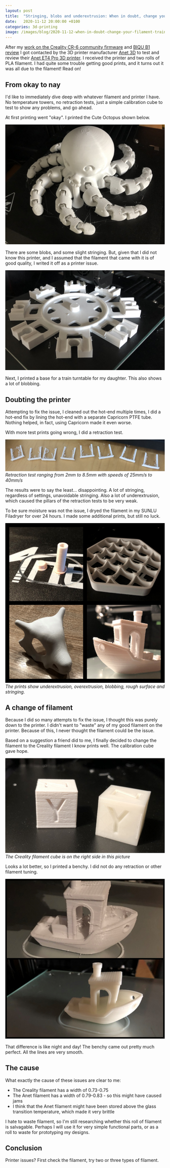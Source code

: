 ```yaml
---
layout: post
title:  "Stringing, blobs and underextrusion: When in doubt, change your filament"
date:   2020-11-12 20:00:00 +0100
categories: 3d-printing
image: /images/blog/2020-11-12-when-in-doubt-change-your-filament-train.jpg
---
```


After my [work on the Creality CR-6 community firmware](https://github.com/CR6Community) and [BIQU B1 review](/blog/2020/10/18/biqu-b1-review) I got contacted by the 3D printer manufacturer [Anet 3D](https://www.anet3d.com/) to test and review their [Anet ET4 Pro 3D printer](https://shop.anet3d.com/products/et4-pro). I received the printer and two rolls of PLA filament. I had quite some trouble getting good prints, and it turns out it was all due to the filament! Read on!

## From okay to nay

I'd like to immediately dive deep with whatever filament and printer I have. No temperature towers, no retraction tests, just a simple calibration cube to test to show any  problems, and go ahead.

At first printing went "okay". I printed the Cute Octopus shown below. 

![Octopus printed with bad filament](/images/blog/2020-11-12-when-in-doubt-change-your-filament-octo.jpg)

There are some blobs, and some slight stringing. But, given that I did not know this printer, and I assumed that the filament that came with it is of good quality, I writed it off as a printer issue.

![Train](/images/blog/2020-11-12-when-in-doubt-change-your-filament-train.jpg)

Next, I printed a base for a train turntable for my daughter. This also shows a lot of blobbing. 

## Doubting the printer

Attempting to fix the issue, I cleaned out the hot-end multiple times, I did a hot-end fix by lining the hot-end with a separate Capricorn PTFE tube. Nothing helped, in fact, using Capricorn made it even worse. 

With more test prints going wrong, I did a retraction test. 

![Retraction test](/images/blog/2020-11-12-when-in-doubt-change-your-filament-retraction.jpg)
*Retraction test ranging from 2mm to 8.5mm with speeds of 25mm/s to 40mm/s*

The results were to say the least... disappointing. A lot of stringing, regardless of settings, unavoidable stringing. Also a lot of underextrusion, which caused the pillars of the retraction tests to be very weak.

To be sure moisture was not the issue, I dryed the filament in my SUNLU Filadryer for over 24 hours. I made some additional prints, but still no luck.

![Collage](/images/blog/2020-11-12-when-in-doubt-change-your-filament-collage.jpg)
*The prints show underextrusion, overextrusion, blobbing, rough surface and stringing.*

## A change of filament

Because I did so many attempts to fix the issue, I thought this was purely down to the printer. I didn't want to "waste" any of my good filament on the printer. Because of this, I never thought the filament could be the issue.

Based on a suggestion a friend did to me, I finally decided to change the filament to the Creality filament I know prints well. The calibration cube gave hope.

![Calibration Cube comparison of bad vs good filament](/images/blog/2020-11-12-when-in-doubt-change-your-filament-cube-comparison.jpg)
*The Creality filament cube is on the right side in this picture*

Looks a lot better, so I printed a benchy. I did not do any retraction or other filament tuning.

![Calibration Cube comparison of bad vs good filament](/images/blog/2020-11-12-when-in-doubt-change-your-filament-benchy-compare.jpg)

That difference is like night and day! The benchy came out pretty much perfect. All the lines are very smooth.

## The cause

What exactly the cause of these issues are clear to me:

- The Creality filament has a width of 0.73-0.75
- The Anet filament has a width of 0.79-0.83 - so this might have caused jams
- I think that the Anet filament might have been stored above the glass transition temperature, which made it very brittle

I hate to waste filament, so I'm still researching whether this roll of filament is salvagable. Perhaps I will use it for very simple functional parts, or as a roll to waste for prototyping my designs.

## Conclusion

Printer issues? First check the filament, try two or three types of filament. 